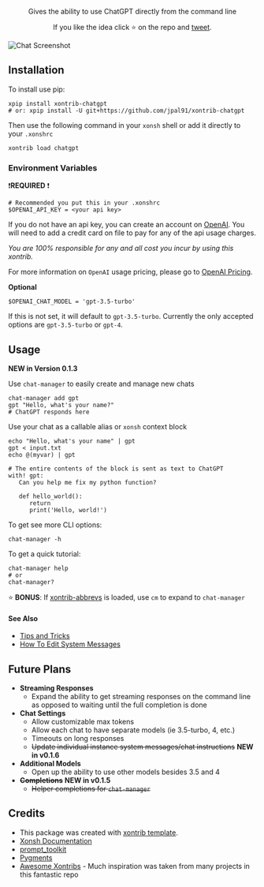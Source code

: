 <p align="center">
Gives the ability to use ChatGPT directly from the command line
</p>

<p align="center">
If you like the idea click ⭐ on the repo and <a href="https://twitter.com/intent/tweet?text=Nice%20xontrib%20for%20the%20xonsh%20shell!&url=https://github.com/jpal91/xontrib-chatgpt" target="_blank">tweet</a>.
</p>

![Chat Screenshot](assets/chatgpt_xonsh_v013.png)

## Installation

To install use pip:

```xsh
xpip install xontrib-chatgpt
# or: xpip install -U git+https://github.com/jpal91/xontrib-chatgpt
```

Then use the following command in your `xonsh` shell or add it directly to your `.xonshrc`

```xsh
xontrib load chatgpt
```

### Environment Variables

❗**REQUIRED** ❗
```xsh
# Recommended you put this in your .xonshrc
$OPENAI_API_KEY = <your api key>
```
If you do not have an api key, you can create an account on [OpenAI](https://openai.com/). You will need to add a credit card on file to pay for any of the api usage charges. 

*You are 100% responsible for any and all cost you incur by using this xontrib.* 

For more information on `OpenAI` usage pricing, please go to [OpenAI Pricing](https://openai.com/pricing).

**Optional**
```xsh
$OPENAI_CHAT_MODEL = 'gpt-3.5-turbo'
```
If this is not set, it will default to `gpt-3.5-turbo`. Currently the only accepted options are `gpt-3.5-turbo` or `gpt-4`.

## Usage

**NEW in Version 0.1.3**

Use `chat-manager` to easily create and manage new chats

```xsh
chat-manager add gpt
gpt "Hello, what's your name?"
# ChatGPT responds here
```

Use your chat as a callable alias or `xonsh` context block

```xsh
echo "Hello, what's your name" | gpt
gpt < input.txt
echo @(myvar) | gpt

# The entire contents of the block is sent as text to ChatGPT
with! gpt:
   Can you help me fix my python function?

   def hello_world():
      return
      print('Hello, world!')
```

To get see more CLI options:

```xsh
chat-manager -h
```

To get a quick tutorial:

```xsh
chat-manager help
# or
chat-manager?
```

⭐ **BONUS**: If [xontrib-abbrevs](https://github.com/xonsh/xontrib-abbrevs) is loaded, use `cm` to expand to `chat-manager`

#### See Also
- [Tips and Tricks](/docs/tips_and_tricks.md)
- [How To Edit System Messages](/docs/edit_sys_messages.md)

## Future Plans
- **Streaming Responses**
   - Expand the ability to get streaming responses on the command line as opposed to waiting until the full completion is done
- **Chat Settings**
   - Allow customizable max tokens
   - Allow each chat to have separate models (ie 3.5-turbo, 4, etc.)
   - Timeouts on long responses
   - ~~Update individual instance system messages/chat instructions~~ **NEW in v0.1.6**
- **Additional Models**
   - Open up the ability to use other models besides 3.5 and 4
- ~~**Completions**~~ **NEW in v0.1.5**
   - ~~Helper completions for `chat-manager`~~


## Credits

- This package was created with [xontrib template](https://github.com/xonsh/xontrib-template).
- [Xonsh Documentation](https://xon.sh/contents.html)
- [prompt_toolkit](https://python-prompt-toolkit.readthedocs.io/)
- [Pygments](https://pygments.org/docs/)
- [Awesome Xontribs](https://github.com/xonsh/awesome-xontribs) - Much inspiration was taken from many projects in this fantastic repo

